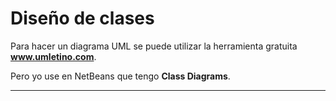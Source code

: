 # Diseño de clases

Para hacer un diagrama UML se puede utilizar la herramienta gratuita **www.umletino.com**. <br>

Pero yo use en NetBeans que tengo **Class Diagrams**.<br>

---

